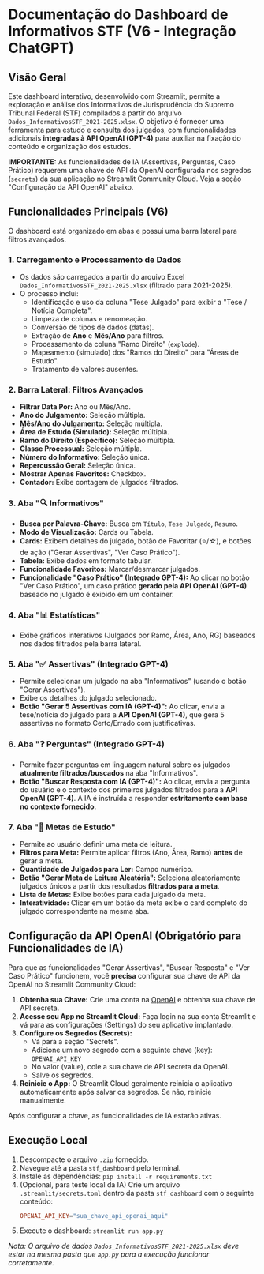 # Documentação do Dashboard de Informativos STF (V6 - Integração ChatGPT)

## Visão Geral

Este dashboard interativo, desenvolvido com Streamlit, permite a exploração e análise dos Informativos de Jurisprudência do Supremo Tribunal Federal (STF) compilados a partir do arquivo `Dados_InformativosSTF_2021-2025.xlsx`. O objetivo é fornecer uma ferramenta para estudo e consulta dos julgados, com funcionalidades adicionais **integradas à API OpenAI (GPT-4)** para auxiliar na fixação do conteúdo e organização dos estudos.

**IMPORTANTE:** As funcionalidades de IA (Assertivas, Perguntas, Caso Prático) requerem uma chave de API da OpenAI configurada nos segredos (`secrets`) da sua aplicação no Streamlit Community Cloud. Veja a seção "Configuração da API OpenAI" abaixo.

## Funcionalidades Principais (V6)

O dashboard está organizado em abas e possui uma barra lateral para filtros avançados.

### 1. Carregamento e Processamento de Dados

- Os dados são carregados a partir do arquivo Excel `Dados_InformativosSTF_2021-2025.xlsx` (filtrado para 2021-2025).
- O processo inclui:
    - Identificação e uso da coluna "Tese Julgado" para exibir a "Tese / Notícia Completa".
    - Limpeza de colunas e renomeação.
    - Conversão de tipos de dados (datas).
    - Extração de **Ano** e **Mês/Ano** para filtros.
    - Processamento da coluna "Ramo Direito" (`explode`).
    - Mapeamento (simulado) dos "Ramos do Direito" para "Áreas de Estudo".
    - Tratamento de valores ausentes.

### 2. Barra Lateral: Filtros Avançados

- **Filtrar Data Por:** Ano ou Mês/Ano.
- **Ano do Julgamento:** Seleção múltipla.
- **Mês/Ano do Julgamento:** Seleção múltipla.
- **Área de Estudo (Simulado):** Seleção múltipla.
- **Ramo do Direito (Específico):** Seleção múltipla.
- **Classe Processual:** Seleção múltipla.
- **Número do Informativo:** Seleção única.
- **Repercussão Geral:** Seleção única.
- **Mostrar Apenas Favoritos:** Checkbox.
- **Contador:** Exibe contagem de julgados filtrados.

### 3. Aba "🔍 Informativos"

- **Busca por Palavra-Chave:** Busca em `Título`, `Tese Julgado`, `Resumo`.
- **Modo de Visualização:** Cards ou Tabela.
- **Cards:** Exibem detalhes do julgado, botão de Favoritar (⭐/☆), e botões de ação ("Gerar Assertivas", "Ver Caso Prático").
- **Tabela:** Exibe dados em formato tabular.
- **Funcionalidade Favoritos:** Marcar/desmarcar julgados.
- **Funcionalidade "Caso Prático" (Integrado GPT-4):** Ao clicar no botão "Ver Caso Prático", um caso prático **gerado pela API OpenAI (GPT-4)** baseado no julgado é exibido em um container.

### 4. Aba "📊 Estatísticas"

- Exibe gráficos interativos (Julgados por Ramo, Área, Ano, RG) baseados nos dados filtrados pela barra lateral.

### 5. Aba "✅ Assertivas" (Integrado GPT-4)

- Permite selecionar um julgado na aba "Informativos" (usando o botão "Gerar Assertivas").
- Exibe os detalhes do julgado selecionado.
- **Botão "Gerar 5 Assertivas com IA (GPT-4)":** Ao clicar, envia a tese/notícia do julgado para a **API OpenAI (GPT-4)**, que gera 5 assertivas no formato Certo/Errado com justificativas.

### 6. Aba "❓ Perguntas" (Integrado GPT-4)

- Permite fazer perguntas em linguagem natural sobre os julgados **atualmente filtrados/buscados** na aba "Informativos".
- **Botão "Buscar Resposta com IA (GPT-4)":** Ao clicar, envia a pergunta do usuário e o contexto dos primeiros julgados filtrados para a **API OpenAI (GPT-4)**. A IA é instruída a responder **estritamente com base no contexto fornecido**.

### 7. Aba "🎯 Metas de Estudo"

- Permite ao usuário definir uma meta de leitura.
- **Filtros para Meta:** Permite aplicar filtros (Ano, Área, Ramo) **antes** de gerar a meta.
- **Quantidade de Julgados para Ler:** Campo numérico.
- **Botão "Gerar Meta de Leitura Aleatória":** Seleciona aleatoriamente julgados únicos a partir dos resultados **filtrados para a meta**.
- **Lista de Metas:** Exibe botões para cada julgado da meta.
- **Interatividade:** Clicar em um botão da meta exibe o card completo do julgado correspondente na mesma aba.

## Configuração da API OpenAI (Obrigatório para Funcionalidades de IA)

Para que as funcionalidades "Gerar Assertivas", "Buscar Resposta" e "Ver Caso Prático" funcionem, você **precisa** configurar sua chave de API da OpenAI no Streamlit Community Cloud:

1.  **Obtenha sua Chave:** Crie uma conta na [OpenAI](https://openai.com/) e obtenha sua chave de API secreta.
2.  **Acesse seu App no Streamlit Cloud:** Faça login na sua conta Streamlit e vá para as configurações (Settings) do seu aplicativo implantado.
3.  **Configure os Segredos (Secrets):**
    *   Vá para a seção "Secrets".
    *   Adicione um novo segredo com a seguinte chave (key): `OPENAI_API_KEY`
    *   No valor (value), cole a sua chave de API secreta da OpenAI.
    *   Salve os segredos.
4.  **Reinicie o App:** O Streamlit Cloud geralmente reinicia o aplicativo automaticamente após salvar os segredos. Se não, reinicie manualmente.

Após configurar a chave, as funcionalidades de IA estarão ativas.

## Execução Local

1.  Descompacte o arquivo `.zip` fornecido.
2.  Navegue até a pasta `stf_dashboard` pelo terminal.
3.  Instale as dependências: `pip install -r requirements.txt`
4.  (Opcional, para teste local da IA) Crie um arquivo `.streamlit/secrets.toml` dentro da pasta `stf_dashboard` com o seguinte conteúdo:
    ```toml
    OPENAI_API_KEY="sua_chave_api_openai_aqui"
    ```
5.  Execute o dashboard: `streamlit run app.py`

*Nota: O arquivo de dados `Dados_InformativosSTF_2021-2025.xlsx` deve estar na mesma pasta que `app.py` para a execução funcionar corretamente.*

